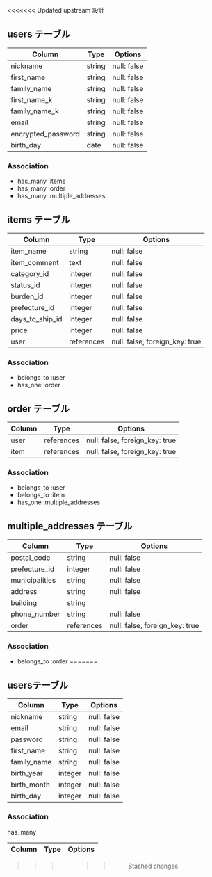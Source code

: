 <<<<<<< Updated upstream
設計

## users テーブル

| Column             | Type   | Options     |
| ------------------ | ------ | ----------- |
| nickname           | string | null: false |
| first_name         | string | null: false |
| family_name        | string | null: false |
| first_name_k       | string | null: false |
| family_name_k      | string | null: false |
| email              | string | null: false |
| encrypted_password | string | null: false |
| birth_day          | date   | null: false |

### Association
- has_many :items
- has_many :order
- has_many :multiple_addresses

## items テーブル

| Column          | Type        | Options                        |
| --------------- | ----------- | ------------------------------ |
| item_name       | string      | null: false                    |
| item_comment    | text        | null: false                    |
| category_id     | integer     | null: false                    |
| status_id       | integer     | null: false                    |
| burden_id       | integer     | null: false                    |
| prefecture_id   | integer      | null: false                    |
| days_to_ship_id | integer     | null: false                    |
| price           | integer     | null: false                    |
| user            | references  | null: false, foreign_key: true |

### Association
- belongs_to :user
- has_one :order

## order テーブル

| Column            | Type       | Options                        |
| ----------------- | ---------- | ------------------------------ |
| user              | references | null: false, foreign_key: true |
| item              | references | null: false, foreign_key: true |

### Association
- belongs_to :user
- belongs_to :item
- has_one :multiple_addresses

## multiple_addresses テーブル

| Column         | Type       | Options                        |
| -------------- | ---------- | ------------------------------ |
| postal_code    | string     | null: false                    |
| prefecture_id  | integer    | null: false                    |
| municipalities | string     | null: false                    |
| address        | string     | null: false                    |
| building       | string     |                                |
| phone_number   | string     | null: false                    |
| order          | references | null: false, foreign_key: true |

### Association
- belongs_to :order
=======
## usersテーブル

| Column       | Type      | Options     |
|------------- | --------- | ----------- |
| nickname     | string    | null: false |
| email        | string    | null: false |
| password     | string    | null: false |
| first_name   | string    | null: false |
| family_name  | string    | null: false |
| birth_year   | integer   | null: false |
| birth_month  | integer   | null: false |
| birth_day    | integer   | null: false |



### Association
has_many 

|Column|Type|Options|
|------|----|-------|
>>>>>>> Stashed changes
